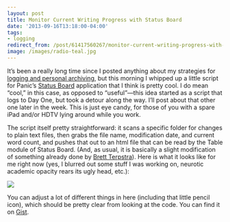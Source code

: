 ```yaml
---
layout: post 
title: Monitor Current Writing Progress with Status Board 
date: '2013-09-16T13:18:00-04:00' 
tags: 
- logging 
redirect_from: /post/61417560267/monitor-current-writing-progress-with-status-board/
image: /images/radio-teal.jpg
---
```


It’s been a really long time since I posted anything about my strategies for [logging and personal archiving](/tagged/logging), but this morning I whipped up a little script for Panic’s [Status Board](http://panic.com/statusboard/) application that I think is pretty cool. I do mean “cool,” in this case, as opposed to “useful”—this idea started as a script that logs to Day One, but took a detour along the way. I’ll post about that other one later in the week. This is just eye candy, for those of you with a spare iPad and/or HDTV lying around while you work.

The script itself pretty straightforward: it scans a specific folder for changes to plain text files, then grabs the file name, modification date, and current word count, and pushes that out to an html file that can be read by the Table module of Status Board. (And, as usual, it is basically a slight modification of something already done by [Brett Terpstra](https://gist.github.com/ttscoff/1913007)). Here is what it looks like for me right now (yes, I blurred out some stuff I was working on, neurotic academic opacity rears its ugly head, etc.):

![](http://d.pr/3seS+)

You can adjust a lot of different things in here (including that little pencil icon), which should be pretty clear from looking at the code. You can find it on [Gist](https://gist.github.com/fieldnoise/6583530).

